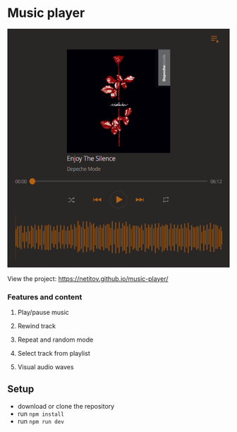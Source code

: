 # Music player

![Project image](https://github.com/netitov/music-player/blob/main/src/assets/img/site.png)

View the project: <https://netitov.github.io/music-player/>

### Features and content

1. Play/pause music

2. Rewind track

3. Repeat and random mode

4. Select track from playlist

5. Visual audio waves

## Setup

- download or clone the repository
- run ```npm install```
- run ```npm run dev```
